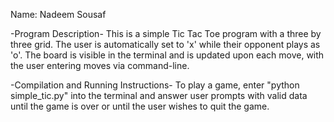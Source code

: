 Name: Nadeem Sousaf

-Program Description- 
This is a simple Tic Tac Toe program with a three by three grid. The user is automatically set to 'x' while their opponent plays as 'o'. The board is visible in the terminal and is updated upon each move, with the user entering moves via command-line.

-Compilation and Running Instructions- 
To play a game, enter "python simple_tic.py" into the terminal and answer user prompts with valid data until the game is over or until the user wishes to quit the game.

